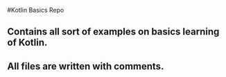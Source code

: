 #Kotlin Basics Repo

## Contains all sort of examples on basics learning of Kotlin.
## All files are written with comments.
